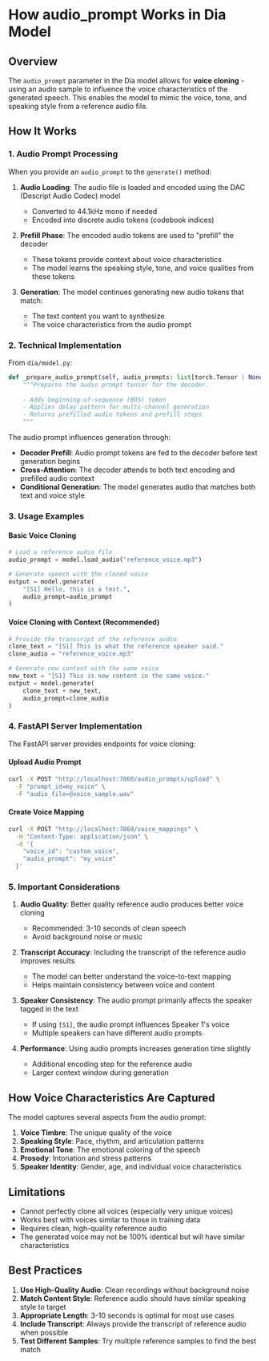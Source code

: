 # How audio_prompt Works in Dia Model

## Overview

The `audio_prompt` parameter in the Dia model allows for **voice cloning** - using an audio sample to influence the voice characteristics of the generated speech. This enables the model to mimic the voice, tone, and speaking style from a reference audio file.

## How It Works

### 1. Audio Prompt Processing

When you provide an `audio_prompt` to the `generate()` method:

1. **Audio Loading**: The audio file is loaded and encoded using the DAC (Descript Audio Codec) model
   - Converted to 44.1kHz mono if needed
   - Encoded into discrete audio tokens (codebook indices)

2. **Prefill Phase**: The encoded audio tokens are used to "prefill" the decoder
   - These tokens provide context about voice characteristics
   - The model learns the speaking style, tone, and voice qualities from these tokens

3. **Generation**: The model continues generating new audio tokens that match:
   - The text content you want to synthesize
   - The voice characteristics from the audio prompt

### 2. Technical Implementation

From `dia/model.py`:

```python
def _prepare_audio_prompt(self, audio_prompts: list[torch.Tensor | None]) -> tuple[torch.Tensor, list[int]]:
    """Prepares the audio prompt tensor for the decoder.
    
    - Adds beginning-of-sequence (BOS) token
    - Applies delay pattern for multi-channel generation
    - Returns prefilled audio tokens and prefill steps
    """
```

The audio prompt influences generation through:
- **Decoder Prefill**: Audio prompt tokens are fed to the decoder before text generation begins
- **Cross-Attention**: The decoder attends to both text encoding and prefilled audio context
- **Conditional Generation**: The model generates audio that matches both text and voice style

### 3. Usage Examples

#### Basic Voice Cloning
```python
# Load a reference audio file
audio_prompt = model.load_audio("reference_voice.mp3")

# Generate speech with the cloned voice
output = model.generate(
    "[S1] Hello, this is a test.",
    audio_prompt=audio_prompt
)
```

#### Voice Cloning with Context (Recommended)
```python
# Provide the transcript of the reference audio
clone_text = "[S1] This is what the reference speaker said."
clone_audio = "reference_voice.mp3"

# Generate new content with the same voice
new_text = "[S1] This is new content in the same voice."
output = model.generate(
    clone_text + new_text,
    audio_prompt=clone_audio
)
```

### 4. FastAPI Server Implementation

The FastAPI server provides endpoints for voice cloning:

#### Upload Audio Prompt
```bash
curl -X POST "http://localhost:7860/audio_prompts/upload" \
  -F "prompt_id=my_voice" \
  -F "audio_file=@voice_sample.wav"
```

#### Create Voice Mapping
```bash
curl -X POST "http://localhost:7860/voice_mappings" \
  -H "Content-Type: application/json" \
  -d '{
    "voice_id": "custom_voice",
    "audio_prompt": "my_voice"
  }'
```

### 5. Important Considerations

1. **Audio Quality**: Better quality reference audio produces better voice cloning
   - Recommended: 3-10 seconds of clean speech
   - Avoid background noise or music

2. **Transcript Accuracy**: Including the transcript of the reference audio improves results
   - The model can better understand the voice-to-text mapping
   - Helps maintain consistency between voice and content

3. **Speaker Consistency**: The audio prompt primarily affects the speaker tagged in the text
   - If using `[S1]`, the audio prompt influences Speaker 1's voice
   - Multiple speakers can have different audio prompts

4. **Performance**: Using audio prompts increases generation time slightly
   - Additional encoding step for the reference audio
   - Larger context window during generation

## How Voice Characteristics Are Captured

The model captures several aspects from the audio prompt:

1. **Voice Timbre**: The unique quality of the voice
2. **Speaking Style**: Pace, rhythm, and articulation patterns
3. **Emotional Tone**: The emotional coloring of the speech
4. **Prosody**: Intonation and stress patterns
5. **Speaker Identity**: Gender, age, and individual voice characteristics

## Limitations

- Cannot perfectly clone all voices (especially very unique voices)
- Works best with voices similar to those in training data
- Requires clean, high-quality reference audio
- The generated voice may not be 100% identical but will have similar characteristics

## Best Practices

1. **Use High-Quality Audio**: Clean recordings without background noise
2. **Match Content Style**: Reference audio should have similar speaking style to target
3. **Appropriate Length**: 3-10 seconds is optimal for most use cases
4. **Include Transcript**: Always provide the transcript of reference audio when possible
5. **Test Different Samples**: Try multiple reference samples to find the best match